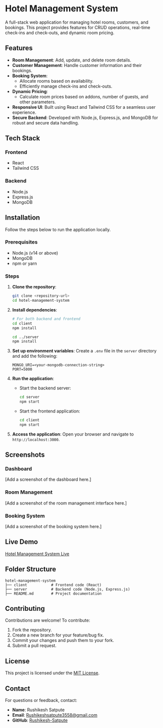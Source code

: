 # Hotel Management System

A full-stack web application for managing hotel rooms, customers, and bookings. This project provides features for CRUD operations, real-time check-ins and check-outs, and dynamic room pricing.

## Features

- **Room Management**: Add, update, and delete room details.
- **Customer Management**: Handle customer information and their bookings.
- **Booking System**:
  - Allocate rooms based on availability.
  - Efficiently manage check-ins and check-outs.
- **Dynamic Pricing**:
  - Calculate room prices based on addons, number of guests, and other parameters.
- **Responsive UI**: Built using React and Tailwind CSS for a seamless user experience.
- **Secure Backend**: Developed with Node.js, Express.js, and MongoDB for robust and secure data handling.

## Tech Stack

### Frontend
- React
- Tailwind CSS

### Backend
- Node.js
- Express.js
- MongoDB

## Installation

Follow the steps below to run the application locally.

### Prerequisites
- Node.js (v14 or above)
- MongoDB
- npm or yarn

### Steps

1. **Clone the repository**:
   ```bash
   git clone <repository-url>
   cd hotel-management-system
   ```

2. **Install dependencies**:
   ```bash
   # For both backend and frontend
   cd client
   npm install

   cd ../server
   npm install
   ```

3. **Set up environment variables**:
   Create a `.env` file in the `server` directory and add the following:
   ```env
   MONGO_URI=<your-mongodb-connection-string>
   PORT=5000
   ```

4. **Run the application**:
   - Start the backend server:
     ```bash
     cd server
     npm start
     ```
   - Start the frontend application:
     ```bash
     cd client
     npm start
     ```

5. **Access the application**:
   Open your browser and navigate to `http://localhost:3000`.

## Screenshots

### Dashboard
[Add a screenshot of the dashboard here.]

### Room Management
[Add a screenshot of the room management interface here.]

### Booking System
[Add a screenshot of the booking system here.]

## Live Demo
[Hotel Management System Live](your-deployed-site-link)

## Folder Structure
```
hotel-management-system
├── client           # Frontend code (React)
├── server           # Backend code (Node.js, Express.js)
├── README.md        # Project documentation
```

## Contributing

Contributions are welcome! To contribute:
1. Fork the repository.
2. Create a new branch for your feature/bug fix.
3. Commit your changes and push them to your fork.
4. Submit a pull request.

## License

This project is licensed under the [MIT License](LICENSE).

## Contact

For questions or feedback, contact:
- **Name**: Rushikesh Satpute
- **Email**: Rushikeshsatpute3558@gmail.com
- **GitHub**: [Rushikesh-Satpute](https://github.com/Rushikesh-Satpute)

